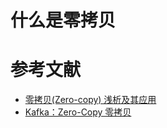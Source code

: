 # 什么是零拷贝


# 参考文献
- [零拷贝(Zero-copy) 浅析及其应用](https://www.cnblogs.com/rickiyang/p/13265043.html)
- [Kafka：Zero-Copy 零拷贝](https://mp.weixin.qq.com/s/UZMMfcDkRScE7L38DU1p7A)